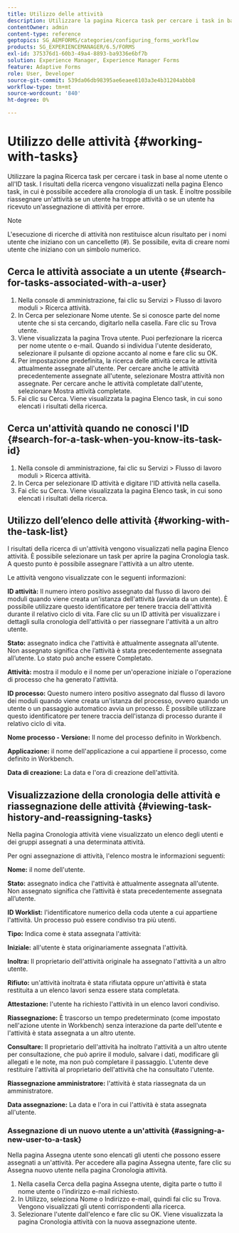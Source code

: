 ```yaml
---
title: Utilizzo delle attività
description: Utilizzare la pagina Ricerca task per cercare i task in base al nome utente o all'ID task. Ulteriori informazioni sull'utilizzo delle attività.
contentOwner: admin
content-type: reference
geptopics: SG_AEMFORMS/categories/configuring_forms_workflow
products: SG_EXPERIENCEMANAGER/6.5/FORMS
exl-id: 375376d1-60b3-49a4-8893-ba9336e6bf7b
solution: Experience Manager, Experience Manager Forms
feature: Adaptive Forms
role: User, Developer
source-git-commit: 539da06db98395ae6eaee8103a3e4b31204abbb8
workflow-type: tm+mt
source-wordcount: '840'
ht-degree: 0%

---
```


# Utilizzo delle attività {#working-with-tasks}

Utilizzare la pagina Ricerca task per cercare i task in base al nome utente o all&#39;ID task. I risultati della ricerca vengono visualizzati nella pagina Elenco task, in cui è possibile accedere alla cronologia di un task. È inoltre possibile riassegnare un&#39;attività se un utente ha troppe attività o se un utente ha ricevuto un&#39;assegnazione di attività per errore.

>[!NOTE]
>
>L&#39;esecuzione di ricerche di attività non restituisce alcun risultato per i nomi utente che iniziano con un cancelletto (#). Se possibile, evita di creare nomi utente che iniziano con un simbolo numerico.

## Cerca le attività associate a un utente {#search-for-tasks-associated-with-a-user}

1. Nella console di amministrazione, fai clic su Servizi > Flusso di lavoro moduli > Ricerca attività.
1. In Cerca per selezionare Nome utente. Se si conosce parte del nome utente che si sta cercando, digitarlo nella casella. Fare clic su Trova utente.
1. Viene visualizzata la pagina Trova utente. Puoi perfezionare la ricerca per nome utente o e-mail. Quando si individua l&#39;utente desiderato, selezionare il pulsante di opzione accanto al nome e fare clic su OK.
1. Per impostazione predefinita, la ricerca delle attività cerca le attività attualmente assegnate all&#39;utente. Per cercare anche le attività precedentemente assegnate all&#39;utente, selezionare Mostra attività non assegnate. Per cercare anche le attività completate dall&#39;utente, selezionare Mostra attività completate.
1. Fai clic su Cerca. Viene visualizzata la pagina Elenco task, in cui sono elencati i risultati della ricerca.

## Cerca un&#39;attività quando ne conosci l&#39;ID {#search-for-a-task-when-you-know-its-task-id}

1. Nella console di amministrazione, fai clic su Servizi > Flusso di lavoro moduli > Ricerca attività.
1. In Cerca per selezionare ID attività e digitare l&#39;ID attività nella casella.
1. Fai clic su Cerca. Viene visualizzata la pagina Elenco task, in cui sono elencati i risultati della ricerca.

## Utilizzo dell’elenco delle attività {#working-with-the-task-list}

I risultati della ricerca di un&#39;attività vengono visualizzati nella pagina Elenco attività. È possibile selezionare un task per aprire la pagina Cronologia task. A questo punto è possibile assegnare l&#39;attività a un altro utente.

Le attività vengono visualizzate con le seguenti informazioni:

**ID attività:** Il numero intero positivo assegnato dal flusso di lavoro dei moduli quando viene creata un&#39;istanza dell&#39;attività (avviata da un utente). È possibile utilizzare questo identificatore per tenere traccia dell&#39;attività durante il relativo ciclo di vita. Fare clic su un ID attività per visualizzare i dettagli sulla cronologia dell&#39;attività o per riassegnare l&#39;attività a un altro utente.

**Stato:** assegnato indica che l&#39;attività è attualmente assegnata all&#39;utente. Non assegnato significa che l’attività è stata precedentemente assegnata all’utente. Lo stato può anche essere Completato.

**Attività:** mostra il modulo e il nome per un&#39;operazione iniziale o l&#39;operazione di processo che ha generato l&#39;attività.

**ID processo:** Questo numero intero positivo assegnato dal flusso di lavoro dei moduli quando viene creata un&#39;istanza del processo, ovvero quando un utente o un passaggio automatico avvia un processo. È possibile utilizzare questo identificatore per tenere traccia dell&#39;istanza di processo durante il relativo ciclo di vita.

**Nome processo - Versione:** Il nome del processo definito in Workbench.

**Applicazione:** il nome dell&#39;applicazione a cui appartiene il processo, come definito in Workbench.

**Data di creazione:** La data e l&#39;ora di creazione dell&#39;attività.

## Visualizzazione della cronologia delle attività e riassegnazione delle attività {#viewing-task-history-and-reassigning-tasks}

Nella pagina Cronologia attività viene visualizzato un elenco degli utenti e dei gruppi assegnati a una determinata attività.

Per ogni assegnazione di attività, l&#39;elenco mostra le informazioni seguenti:

**Nome:** il nome dell&#39;utente.

**Stato:** assegnato indica che l&#39;attività è attualmente assegnata all&#39;utente. Non assegnato significa che l’attività è stata precedentemente assegnata all’utente.

**ID Worklist:** l&#39;identificatore numerico della coda utente a cui appartiene l&#39;attività. Un processo può essere condiviso tra più utenti.

**Tipo:** Indica come è stata assegnata l&#39;attività:

**Iniziale:** all&#39;utente è stata originariamente assegnata l&#39;attività.

**Inoltra:** Il proprietario dell&#39;attività originale ha assegnato l&#39;attività a un altro utente.

**Rifiuto:** un&#39;attività inoltrata è stata rifiutata oppure un&#39;attività è stata restituita a un elenco lavori senza essere stata completata.

**Attestazione:** l&#39;utente ha richiesto l&#39;attività in un elenco lavori condiviso.

**Riassegnazione:** È trascorso un tempo predeterminato (come impostato nell&#39;azione utente in Workbench) senza interazione da parte dell&#39;utente e l&#39;attività è stata assegnata a un altro utente.

**Consultare:** Il proprietario dell&#39;attività ha inoltrato l&#39;attività a un altro utente per consultazione, che può aprire il modulo, salvare i dati, modificare gli allegati e le note, ma non può completare il passaggio. L&#39;utente deve restituire l&#39;attività al proprietario dell&#39;attività che ha consultato l&#39;utente.

**Riassegnazione amministratore:** l&#39;attività è stata riassegnata da un amministratore.

**Data assegnazione:** La data e l&#39;ora in cui l&#39;attività è stata assegnata all&#39;utente.

### Assegnazione di un nuovo utente a un&#39;attività {#assigning-a-new-user-to-a-task}

Nella pagina Assegna utente sono elencati gli utenti che possono essere assegnati a un&#39;attività. Per accedere alla pagina Assegna utente, fare clic su Assegna nuovo utente nella pagina Cronologia attività.

1. Nella casella Cerca della pagina Assegna utente, digita parte o tutto il nome utente o l’indirizzo e-mail richiesto.
1. In Utilizzo, seleziona Nome o Indirizzo e-mail, quindi fai clic su Trova. Vengono visualizzati gli utenti corrispondenti alla ricerca.
1. Selezionare l&#39;utente dall&#39;elenco e fare clic su OK. Viene visualizzata la pagina Cronologia attività con la nuova assegnazione utente.
